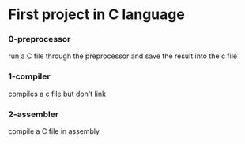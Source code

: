 # First project in C language

### 0-preprocessor
run a C file through the preprocessor and save the result into the c file

### 1-compiler
compiles a c file but don't link 

### 2-assembler
compile a C file in assembly
